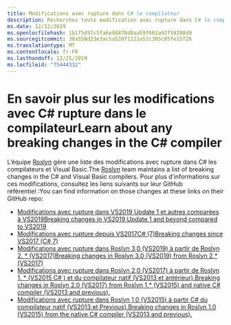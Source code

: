 ```yaml
---
title: Modifications avec rupture dans C# le compilateur
description: Recherchez toute modification avec rupture dans C# le compilateur que vous utilisez.
ms.date: 12/12/2019
ms.openlocfilehash: 1b1f5d57c5fa6e86878d8aa59f602a92f59288d9
ms.sourcegitcommit: 30a558d23e3ac5a52071121a52c305c85fe15726
ms.translationtype: MT
ms.contentlocale: fr-FR
ms.lasthandoff: 12/25/2019
ms.locfileid: "75444332"
---
```

# <a name="learn-about-any-breaking-changes-in-the-c-compiler"></a><span data-ttu-id="b3030-103">En savoir plus sur les modifications avec C# rupture dans le compilateur</span><span class="sxs-lookup"><span data-stu-id="b3030-103">Learn about any breaking changes in the C# compiler</span></span>

<span data-ttu-id="b3030-104">L’équipe [Roslyn](https://github.com/dotnet/roslyn) gère une liste des modifications avec rupture dans C# les compilateurs et Visual Basic.</span><span class="sxs-lookup"><span data-stu-id="b3030-104">The [Roslyn](https://github.com/dotnet/roslyn) team maintains a list of breaking changes in the C# and Visual Basic compilers.</span></span> <span data-ttu-id="b3030-105">Pour plus d’informations sur ces modifications, consultez les liens suivants sur leur GitHub référentiel :</span><span class="sxs-lookup"><span data-stu-id="b3030-105">You can find information on those changes at these links on their GitHub repo:</span></span>

- [<span data-ttu-id="b3030-106">Modifications avec rupture dans VS2019 Update 1 et autres comparées à VS2019</span><span class="sxs-lookup"><span data-stu-id="b3030-106">Breaking changes in VS2019 Update 1 and beyond compared to VS2019</span></span>](https://github.com/dotnet/roslyn/blob/master/docs/compilers/CSharp/Compiler%20Breaking%20Changes%20-%20post%20VS2019.md)
- [<span data-ttu-id="b3030-107">Modifications avec rupture depuis VS2017C# (7)</span><span class="sxs-lookup"><span data-stu-id="b3030-107">Breaking changes since VS2017 (C# 7)</span></span>](https://github.com/dotnet/roslyn/blob/master/docs/compilers/CSharp/Compiler%20Breaking%20Changes%20-%20post%20VS2017.md)
- [<span data-ttu-id="b3030-108">Modifications avec rupture dans Roslyn 3,0 (VS2019) à partir de Roslyn 2. \* (VS2017)</span><span class="sxs-lookup"><span data-stu-id="b3030-108">Breaking changes in Roslyn 3.0 (VS2019) from Roslyn 2.\* (VS2017)</span></span>](https://github.com/dotnet/roslyn/blob/master/docs/compilers/CSharp/Compiler%20Breaking%20Changes%20-%20VS2019.md)
- [<span data-ttu-id="b3030-109">Modifications avec rupture dans Roslyn 2,0 (VS2017) à partir de Roslyn 1. \* (VS2015 C# ) et du compilateur natif (VS2013 et antérieur).</span><span class="sxs-lookup"><span data-stu-id="b3030-109">Breaking changes in Roslyn 2.0 (VS2017) from Roslyn 1.\* (VS2015) and native C# compiler (VS2013 and previous).</span></span>](https://github.com/dotnet/roslyn/blob/master/docs/compilers/CSharp/Compiler%20Breaking%20Changes%20-%20VS2017.md)
- [<span data-ttu-id="b3030-110">Modifications avec rupture dans Roslyn 1,0 (VS2015) à partir C# du compilateur natif (VS2013 et Previous).</span><span class="sxs-lookup"><span data-stu-id="b3030-110">Breaking changes in Roslyn 1.0 (VS2015) from the native C# compiler (VS2013 and previous).</span></span>](https://github.com/dotnet/roslyn/blob/master/docs/compilers/CSharp/Compiler%20Breaking%20Changes%20-%20VS2015.md)
